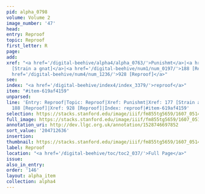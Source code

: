 ```yaml
---
pid: alpha_0798
volume: Volume 2
image_number: '47'
head:
entry: Reproof
topic: Reproof
first_letter: R
page:
add:
xref: "<a href='/digital-beehive/alpha4/alpha_0763/'>Punishmt</a>|<a href='/digital-beehive/num1/num_0185/'>177
  [Strain a gnat]</a>|<a href='/digital-beehive/num1/num_0197/'>188 [Reproof]</a>|<a
  href='/digital-beehive/num4/num_1236/'>928 [Reproof]</a>"
see:
index: "<a href='/digital-beehive/index4/index_3379/'>reproof</a>"
item: "#item-619af4159"
unparsed:
line: 'Entry: Reproof|Topic: Reproof|Xref: Punishmt|Xref: 177 [Strain a gnat]|Xref:
  188 [Reproof]|Xref: 928 [Reproof]|Index: reproof|#item-619af4159'
selection: https://stacks.stanford.edu/image/iiif/fm855tg5659/1607_0514/365,2636,2956,434/full/0/default.jpg
full_image: https://stacks.stanford.edu/image/iiif/fm855tg5659/1607_0514/full/full/0/default.jpg
annotation_uri: http://dev.llgc.org.uk/annotation/1528746697852
sort_value: '204712636'
insertion:
thumbnail: https://stacks.stanford.edu/image/iiif/fm855tg5659/1607_0514/365,2636,600,180/250,/0/default.jpg
label: Reproof
location: "<a href='/digital-beehive/toc/toc2_037/'>Full Page</a>"
issue:
also_in_entry:
order: '146'
layout: alpha_item
collection: alpha4
---
```

